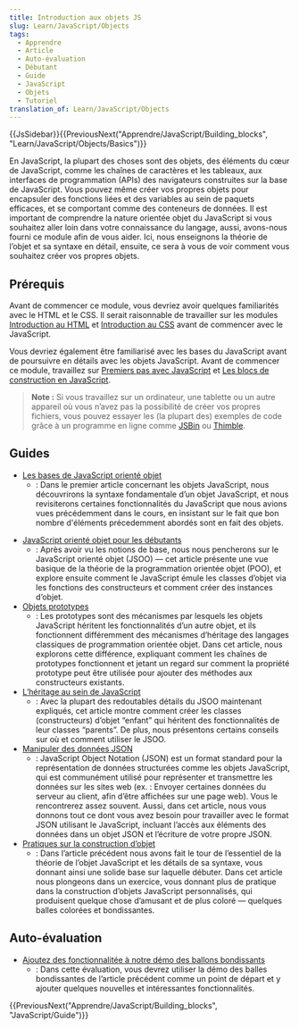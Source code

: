 ```yaml
---
title: Introduction aux objets JS
slug: Learn/JavaScript/Objects
tags:
  - Apprendre
  - Article
  - Auto-évaluation
  - Débutant
  - Guide
  - JavaScript
  - Objets
  - Tutoriel
translation_of: Learn/JavaScript/Objects
---
```


{{JsSidebar}}{{PreviousNext("Apprendre/JavaScript/Building_blocks", "Learn/JavaScript/Objects/Basics")}}

En JavaScript, la plupart des choses sont des objets, des éléments du cœur de JavaScript, comme les chaînes de caractères et les tableaux, aux interfaces de programmation (APIs) des navigateurs construites sur la base de JavaScript. Vous pouvez même créer vos propres objets pour encapsuler des fonctions liées et des variables au sein de paquets efficaces, et se comportant comme des conteneurs de données. Il est important de comprendre la nature orientée objet du JavaScript si vous souhaitez aller loin dans votre connaissance du langage, aussi, avons-nous fourni ce module afin de vous aider. Ici, nous enseignons la théorie de l’objet et sa syntaxe en détail, ensuite, ce sera à vous de voir comment vous souhaitez créer vos propres objets.

## Prérequis

Avant de commencer ce module, vous devriez avoir quelques familiarités avec le HTML et le CSS. Il serait raisonnable de travailler sur les modules [Introduction au HTML](/fr/Apprendre/HTML/Introduction_%C3%A0_HTML) et [Introduction au CSS](/fr/Apprendre/CSS/Introduction_%C3%A0_CSS) avant de commencer avec le JavaScript.

Vous devriez également être familiarisé avec les bases du JavaScript avant de poursuivre en détails avec les objets JavaScript. Avant de commencer ce module, travaillez sur [Premiers pas avec JavaScript](/fr/docs/Learn/JavaScript/First_steps) et [Les blocs de construction en JavaScript](/fr/Apprendre/JavaScript/Building_blocks).

> **Note :** Si vous travaillez sur un ordinateur, une tablette ou un autre appareil où vous n’avez pas la possibilité de créer vos propres fichiers, vous pouvez essayer les (la plupart des) exemples de code grâce à un programme en ligne comme [JSBin](http://jsbin.com/) ou [Thimble](https://thimble.mozilla.org/).

## Guides

- [Les bases de JavaScript orienté objet](/fr/docs/Learn/JavaScript/Objects/Basics)
  - : Dans le premier article concernant les objets JavaScript, nous découvrirons la syntaxe fondamentale d’un objet JavaScript, et nous revisiterons certaines fonctionnalités du JavaScript que nous avions vues précédemment dans le cours, en insistant sur le fait que bon nombre d'éléments précedemment abordés sont en fait des objets.

<!---->

- [JavaScript orienté objet pour les débutants](/fr/docs/Learn/JavaScript/Objects/JS_orient%C3%A9-objet)
  - : Après avoir vu les notions de base, nous nous pencherons sur le JavaScript orienté objet (JSOO) — cet article présente une vue basique de la théorie de la programmation orientée objet (POO), et explore ensuite comment le JavaScript émule les classes d’objet via les fonctions des constructeurs et comment créer des instances d’objet.
- [Objets prototypes](/fr/docs/Learn/JavaScript/Objects/Prototypes_Objet)
  - : Les prototypes sont des mécanismes par lesquels les objets JavaScript héritent les fonctionnalités d’un autre objet, et ils fonctionnent différemment des mécanismes d’héritage des langages classiques de programmation orientée objet. Dans cet article, nous explorons cette différence, expliquant comment les chaînes de prototypes fonctionnent et jetant un regard sur comment la propriété prototype peut être utilisée pour ajouter des méthodes aux constructeurs existants.
- [L’héritage au sein de JavaScript](/fr/docs/Learn/JavaScript/Objects/Heritage)
  - : Avec la plupart des redoutables détails du JSOO maintenant expliqués, cet article montre comment créer les classes (constructeurs) d’objet “enfant” qui héritent des fonctionnalités de leur classes “parents”. De plus, nous présentons certains conseils sur où et comment utiliser le JSOO.
- [Manipuler des données JSON](/fr/docs/Learn/JavaScript/Objects/JSON)
  - : JavaScript Object Notation (JSON) est un format standard pour la représentation de données structurées comme les objets JavaScript, qui est communément utilisé pour représenter et transmettre les données sur les sites web (ex. : Envoyer certaines données du serveur au client, afin d’être affichées sur une page web). Vous le rencontrerez assez souvent. Aussi, dans cet article, nous vous donnons tout ce dont vous avez besoin pour travailler avec le format JSON utilisant le JavaScript, incluant l’accès aux éléments des données dans un objet JSON et l’écriture de votre propre JSON.
- [Pratiques sur la construction d’objet](/fr/docs/Learn/JavaScript/Objects/Object_building_practice)
  - : Dans l’article précédent nous avons fait le tour de l’essentiel de la théorie de l’objet JavaScript et les détails de sa syntaxe, vous donnant ainsi une solide base sur laquelle débuter. Dans cet article nous plongeons dans un exercice, vous donnant plus de pratique dans la construction d’objets JavaScript personnalisés, qui produisent quelque chose d’amusant et de plus coloré — quelques balles colorées et bondissantes.

## Auto-évaluation

- [Ajoutez des fonctionnalitée à notre démo des ballons bondissants](/fr/docs/Learn/JavaScript/Objects/Adding_bouncing_balls_features)
  - : Dans cette évaluation, vous devrez utiliser la démo des balles bondissantes de l’article précédent comme un point de départ et y ajouter quelques nouvelles et intéressantes fonctionnalités.

{{PreviousNext("Apprendre/JavaScript/Building_blocks", "JavaScript/Guide")}}

